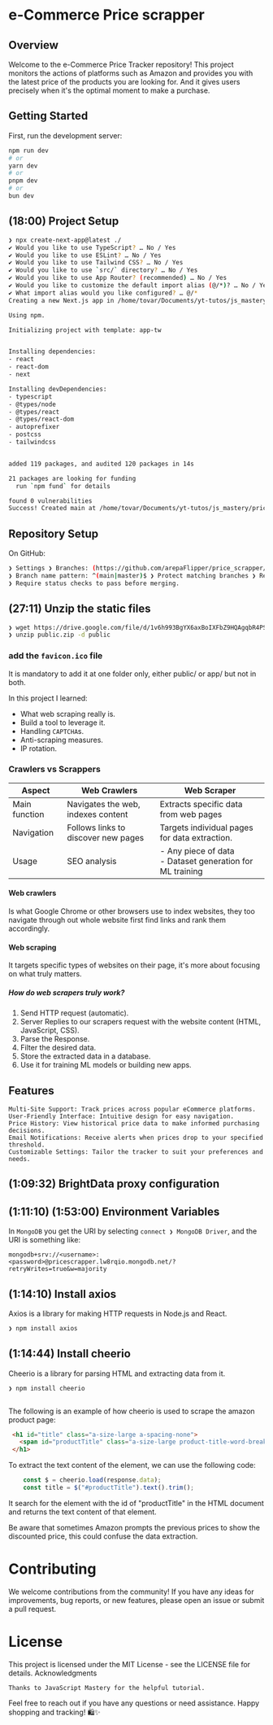 # e-Commerce Price scrapper
## Overview

Welcome to the e-Commerce Price Tracker repository! This project monitors the actions of platforms such as Amazon and provides you with the latest price of the products you are looking for.
And it gives users precisely when it's the optimal moment to make a purchase.

## Getting Started

First, run the development server:

```bash
npm run dev
# or
yarn dev
# or
pnpm dev
# or
bun dev
```

## (18:00) Project Setup

```bash
❯ npx create-next-app@latest ./
✔ Would you like to use TypeScript? … No / Yes
✔ Would you like to use ESLint? … No / Yes
✔ Would you like to use Tailwind CSS? … No / Yes
✔ Would you like to use `src/` directory? … No / Yes
✔ Would you like to use App Router? (recommended) … No / Yes
✔ Would you like to customize the default import alias (@/*)? … No / Yes
✔ What import alias would you like configured? … @/*
Creating a new Next.js app in /home/tovar/Documents/yt-tutos/js_mastery/pricewise/main.

Using npm.

Initializing project with template: app-tw


Installing dependencies:
- react
- react-dom
- next

Installing devDependencies:
- typescript
- @types/node
- @types/react
- @types/react-dom
- autoprefixer
- postcss
- tailwindcss


added 119 packages, and audited 120 packages in 14s

21 packages are looking for funding
  run `npm fund` for details

found 0 vulnerabilities
Success! Created main at /home/tovar/Documents/yt-tutos/js_mastery/pricewise/main

```

## Repository Setup
On GitHub:
```bash
❯ Settings ❯ Branches: (https://github.com/arepaFlipper/price_scrapper/settings/branch_protection_rules/new )
❯ Branch name pattern: ^(main|master)$ ❯ Protect matching branches ❯ Require a pull request before merging.
❯ Require status checks to pass before merging.
```

## (27:11) Unzip the static files
```bash
❯ wget https://drive.google.com/file/d/1v6h993BgYX6axBoIXFbZ9HQAgqbR4PSH/view?pli=1
❯ unzip public.zip -d public
```

### add the `favicon.ico` file
It is mandatory to add it at one folder only, either public/ or app/ but not in both.


In this project I learned:
- What web scraping really is.
- Build a tool to leverage it.
- Handling `CAPTCHA`s.
- Anti-scraping measures.
- IP rotation.

### Crawlers vs Scrappers
| Aspect  | Web Crawlers   | Web Scraper   |
|-------------- | -------------- | -------------- |
| Main function    | Navigates the web, indexes content     | Extracts specific data from web pages |
| Navigation | Follows links to discover new pages| Targets individual pages for data extraction.|
| Usage | SEO analysis | - Any piece of data <br> - Dataset generation for ML training |

#### Web crawlers
Is what Google Chrome or other browsers use to index websites, they
too navigate through out whole website first find links and rank them
accordingly.

#### Web scraping
It targets specific types of websites on their page, it's more about 
focusing on what truly matters.

##### How do web scrapers truly work?
1. Send HTTP request (automatic).
2. Server Replies to our scrapers request with the website content (HTML, JavaScript, CSS).
3. Parse the Response.
4. Filter the desired data.
5. Store the extracted data in a database.
6. Use it for training ML models or building new apps.

## Features

    Multi-Site Support: Track prices across popular eCommerce platforms.
    User-Friendly Interface: Intuitive design for easy navigation.
    Price History: View historical price data to make informed purchasing decisions.
    Email Notifications: Receive alerts when prices drop to your specified threshold.
    Customizable Settings: Tailor the tracker to suit your preferences and needs.

## (1:09:32) BrightData proxy configuration


## (1:11:10) (1:53:00) Environment Variables

In `MongoDB` you get the URI by selecting `connect ❯ MongoDB Driver`, and the URI is something like:

```
mongodb+srv://<username>:<password>@pricescrapper.lw8rqio.mongodb.net/?retryWrites=true&w=majority
```

## (1:14:10) Install axios
Axios is a library for making HTTP requests in Node.js and React.
```bash
❯ npm install axios
```
## (1:14:44) Install cheerio
Cheerio is a library for parsing HTML and extracting data from it.
```bash
❯ npm install cheerio



```
The following is an example of how cheerio is used to scrape the amazon product page:
```html
 <h1 id="title" class="a-size-large a-spacing-none"> 
   <span id="productTitle" class="a-size-large product-title-word-break">YMDK 120 Keys ABS ANSI ISO 1.5mm Blank Milk Fog OEM Profile Shine Through Keycap for MX Mechanical Keyboard RGB GK61 96 84 68 108 87</span>     
 </h1> 
```

To extract the text content of the element, we can use the following code:
```js
    const $ = cheerio.load(response.data);
    const title = $("#productTitle").text().trim();
```

It search for the element with the id of "productTitle" in the HTML document and returns the text content of that element.

Be aware that sometimes Amazon prompts the previous prices to show the discounted price, this could confuse the data extraction.


# Contributing

We welcome contributions from the community! If you have any ideas for improvements, bug reports, or new features, please open an issue or submit a pull request.
# License

This project is licensed under the MIT License - see the LICENSE file for details.
Acknowledgments

    Thanks to JavaScript Mastery for the helpful tutorial.

Feel free to reach out if you have any questions or need assistance. Happy shopping and tracking! 🛍️✨
